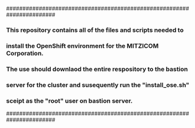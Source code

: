 #######################################################################
### This repository contains all of the files and scripts needed to
### install the OpenShift environment for the MITZICOM Corporation.
###
### The use should downlaod the entire respository to the bastion
### server for the cluster and susequently run the "install_ose.sh"
### sceipt as the "root" user on bastion server.
#######################################################################
